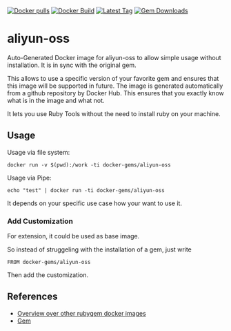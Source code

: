 [![Docker pulls](https://img.shields.io/docker/pulls/rubygem/aliyun-oss.svg)](https://hub.docker.com/r/rubygem/aliyun-oss/)
[![Docker Build](https://img.shields.io/docker/automated/rubygem/aliyun-oss.svg)](https://hub.docker.com/r/rubygem/aliyun-oss/)
[![Latest Tag](https://img.shields.io/github/tag/docker-rubygem/aliyun-oss.svg)](https://hub.docker.com/r/rubygem/aliyun-oss/)
[![Gem Downloads](https://img.shields.io/gem/dt/aliyun-oss.svg)](https://rubygems.org/gems/aliyun-oss/)
# aliyun-oss

Auto-Generated Docker image for aliyun-oss to allow simple usage without installation.
It is in sync with the original gem.

This allows to use a specific version of your favorite gem and ensures that this image will be supported in future.
The image is generated automatically from a github repository by Docker Hub.
This ensures that you exactly know what is in the image and what not.

It lets you use Ruby Tools without the need to install ruby on your machine.

## Usage

Usage via file system:

`docker run -v $(pwd):/work -ti docker-gems/aliyun-oss`

Usage via Pipe:

`echo "test" | docker run -ti docker-gems/aliyun-oss`

It depends on your specific use case how your want to use it.

### Add Customization

For extension, it could be used as base image.

So instead of struggeling with the installation of a gem, just write

`FROM docker-gems/aliyun-oss`

Then add the customization.

## References

 - [Overview over other rubygem docker images](https://github.com/thinkbot/docker-rubygem)
 - [Gem](https://rubygems.org/gems/aliyun-oss/)
